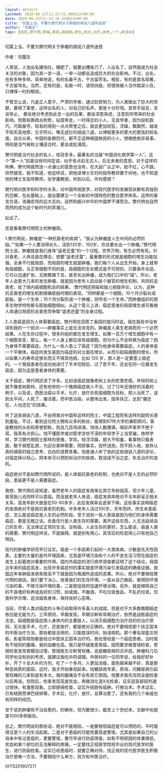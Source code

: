 ```yaml
---
layout: default
Lastmod: 2020-06-21T11:23:21.400312+00:00
date: 2020-06-21T11:23:19.359823+00:00
title: "切莫上当，不要为樊代明关于肿瘤的胡说八道所迷惑"
author: "司履生"
tags: [癌症,樊代明,肿瘤,患癌,癌细胞,增生,绝对,治疗,衰老,一个,新语丝]
---
```


切莫上当，不要为樊代明关于肿瘤的胡说八道所迷惑

作者：司履生

人常说，人怕出名猪怕壮。猪肥了，就要出槽挨刀了。人出名了，自然就成为社会关注的对象，因为其一言一语，一举一动都会造成巨大的社会影响。不过，出名，也有多种多样。简单地说，有的名垂千古，千古留芳名。相反，有的是臭名昭著，千古留骂名。当然，还有的是，名极一时，语惊四座，但很快被人当作跳梁小丑，只博得一时的眼球。

不管怎么说，凡是正人君子，严肃的学者，通过刻苦努力，为人类做出了巨大的贡献，赢得了美誉，这样出名的人，对自己的名声，更是十分珍惜。其举手投足，言谈举止， 都会绝对考虑到此言一出的后果，都会深思熟虑，注意到所带来的社会影响。但那些靠趋炎附势，钻营奔走，一时得志的小人，无良学者，因为投机取巧，巧取豪夺，轻易的得到一点点荣誉之后，就会更加轻狂，浮躁，飘飘然，越发不知天高地厚，忘乎所以，嘴无遮拦的胡说八道，以博取更多的更大的更高的知名度。自古以来，中国的各朝历代，都不乏这种祸国殃民的小人，想根绝绝非易事。特别是当气候和土壤适合时，更会成批涌现。

樊代明是当代社会的名人，桂冠多多。最著名的当属“中国消化病学第一人”。这个“第一人”前面没有时间定语，似乎有点前无古人，后无来者的意思。对于这样的吹捧，樊代明竟然连一点谦让的意思也没有，在大庭广众之中，脸不红，心不跳，欣然接受。我不知道，他这样说，把他读博士生时的指导教师置于何地，也不知道他的博士生指导教师，张学庸教授，听到以后，作何感想？

樊代明对医学和科学的关系，对中国传统医学，对现代医学的发展现状都有其独到的见解，在此基础上，提出要建立一个全新的中国特色的整合医学体系。这样的豪言壮语，浩瀚宏伟的远大志向，自然和振兴中华的中国梦不谋而合。樊代明也自然而然的成为这个新时代的弄潮儿。

扯远了。

还是看看樊代明院士的肿瘤观。

1.樊代明说，肿瘤是“一种抗衰老的疾病“。“我认为肿瘤是人生中间的必然阶段。”“如果一个人要活得长久，活到120岁、150岁，你总要长出一个肿瘤。”樊代明院士说，肿瘤就是我们身体“返老还童”的一个过程。世界万物，有生必然有死。针对衰老，人体总是在搏击，想要“返老还童”，最重要的形式就是细胞的增生功能加强。全身不行就局部，而局部的增生就是肿瘤。我们每个人从出生开始，身上就带有癌细胞，与正常细胞不同的是，癌细胞的生长模式是不可控的，只要条件合适，它可以迅速扩张，无限繁殖下去，直至长出肿瘤，成为我们口中的“癌”。所以，老年人会更大几率的发生肿瘤，就是因为老年人启动各个器官的增生机制，共同抗击衰老，给了体内癌细胞机会的结果。 樊代明还把癌和胎儿相提并论，认为，这种抗击衰老的增生机制很像胚胎时期的表现，“同样都是一个细胞，10个月分裂长成胚胎，是一个生命；10个月分裂形成一个肿瘤，则夺去一个生命。”而肿瘤组织的很多生物学特性都与胚胎细胞相似。从这个意义上讲，癌症患者的局部增生或可看做人体通过局部抗击衰老而争取“返老还童”的全身过程。

2.人患癌是因为人体需要癌症。樊代明在回答丁香园的提问时说，我在报告中没有讲到我的一个观点——肿瘤事实上是无法攻克的。肿瘤是人类生老病死的一个必然结果。人在生存过程中，很多的组织都在发生增生。如果一百万个增生细胞中有一个细胞突变，那么，每一个人身上都应该有癌细胞。但为什么不会转换为癌症？因为身体不需要癌症。为什么一些人患上了癌症？因为他身体需要癌症。人的身体是一个平衡体。癌症的发生是因为癌症的对立面在增长，从而引起癌细胞的增长。所以如果人的寿命足够长而又不得其他病，比如 120 岁，那人是一定要患上癌症的。一个胃癌患者在成功地进行了手术切除后，过了若干年，还会在同一位置发生癌变。因为这是患者身体的需要。

关于癌症，樊代明还讲了许多。比如说癌症就像老树上长的疙里疙瘩。年轻的树上就不像老树那样。还有他举的一个晚期癌症病人不治，过了12年还很好的活着的例子。以及说，西医治癌以手术，化疗，放疗杀死癌细胞为目标，把人治死了，送到太平间，人死了，瘤活着。而中医治癌，从整体出发，固本扶正，达到“瘤还在，人也还在”的效果。

听了这些胡说八道，不由得我对中国有这样的院士，中国工程院有这样的副院长感到羞耻。不过，看到这位院士拥有众多的粉丝，能得到67所大学的兼职顾问，客座教授的头衔和荣誉职称，而且几百场讲演，场场人数爆满，喝彩声掌声不绝于耳，我真有点担心。怕不懂医学或对医学涉世不深的年轻学子上当受骗，依样学样，学习樊代明院士那样的思维，学风，轻浮浮躁，胆大不知羞，看事物只看表面，敢于胡思乱想，为迎合某种需要，罔顾事实，投怀送抱，而不顾人格，放弃认真的缜密的独立思考，白白的浪费青春。怕普通人听了他的这些胡说八道的谬论，对癌症掉以轻心，把本来可以预防和治疗的疾病，耽误成不治之症，失去治疗的良机。

癌症绝对不是如樊代明所说的，是人体抵抗衰老的机制，也绝对不是人生的必然阶段，患癌更不是人需要癌症。

我想，樊代明应该知道，虽然老年人的癌症发病率比其它年龄组高，但少年儿童，甚至胎儿也同样可以患癌。而且就老年人来说，癌症发病率绝对不与年龄呈正相关关系，高发年龄大致是在50-60多岁，此后发病率会逐渐下降。这些事实说明癌症的发病绝对不是抵抗衰老的机制。许多老年人活过100岁，天年而终，终生未患癌症，怎么能说癌症是人生的必然阶段。至于说到一些人患癌是因为他们的身体需要癌症，更是无稽之谈。衣食住行是人类生存的需要。离开这些东西，人无法延续自己的生命，无法保证正常的生活。没有癌，人会生存的更好。怎么能说，癌是人类的需要。樊代明这样说，不是脑残，就是别有用心。其背后的险恶用心只有他自己明白。

现代的肿瘤学研究早已证实。癌是一个多因素引起的一大类疾病，少数是先天性因素，主要的大量的是外环境因素，尤其是环境污染和个人的不良生活习惯在癌症的发生上起着绝对重要的作用。国内外癌症的流行病学调查都证明了这个结论。我国近年来的癌症高发，出现许多癌症村的事实就是环境污染引发癌症的确凿证据。我国近年来肺癌发病率居高不下就是因为吸烟所造成的恶果。所以，绝对不要相信樊代明的胡说。我们要下决心，改善我们的生存环境，一是从自己做起，做预防环境污染的事，不做污染环境的事，二是敦促政府加速环境治理。另外，就是根除自己的不良嗜好和养成良好的习惯，如戒烟，不酗酒，不吃垃圾食品，不乱扔垃圾，饮食科学合理，适当锻炼身体，保持良好心态等。

当前，尽管人类对癌症的斗争已经取得许多喜人的成就，但是对于大多数晚期癌症依旧是无能为力。三早原则，早期发现，早期诊断和早期治疗，依然是战胜癌症的法宝。癌细胞是癌症病人身体内的主要敌人，以消灭癌细胞为治疗目的的治疗原则，无论是手术，化疗，还是放疗，都是绝对正确的。绝对不要相信那个扶正固本的中医治疗方法，那些都是没用的，只能耽误时间，贻误病机。那个著名球星庄则栋，影星陈晓旭都是经过中医扶正固本治疗的。我也曾经是一个癌症患者。当时我有不规则的腹痛，我的血糖也高。我只是怀疑我患胃癌，因而要求做胃镜检查，胃镜检查发现胃蠕动过慢，胃镜医生诊断胃轻瘫，说是糖尿病的合并症。肿瘤科几位同学也没有别的考虑，就建议我吃中药调理。中医科的一位同学说，给我好好补补，开了十全大补的方剂，吃了一个多月，人更加消瘦，面色越来越不好，真是那种恶病质的面容。这时，我才开始重视起来。找糖尿病专家，质询，问糖尿病引起胃轻瘫的几率到底有多大，我的腹痛会不会有其它原因。他要求我先住院全面检查以后再说。住院后，检查发现高度贫血，再做消化道X光检查，证实迴盲部钡剂通过很快，有激惹现象。立即肠镜检查，证实升结肠有癌肿。行根治术。手术证实，已有结肠旁淋巴结转移。手术后，化疗，放疗。总算治愈了。还有我的几个亲戚也有同样的经历。

至于说到肿瘤有不治自愈的，的确有，但为数很少。截至上个世纪末，文献中也就是1000多例报告。

总之，樊代明说的那些话，绝对不能相信。一是要相信癌症是可以预防的，平时就得注意个人的生活起居。二是对于患癌的可能性要高度警惕，尤其是如果自己的父母亲中有过患癌的，更要警惕，要尽早进行防癌筛查。如有不明原因的体重降低，贫血和某个部位的无法解释的疼痛，一定要找正规医学院校毕业的现代医学的医生，进行防癌检查。证实已经患癌时，就要正确对待，找正规的现代医学医生积极治疗是唯一方法，不要相信什么单方，验方和中医治疗。

(XYS20190727)

